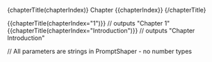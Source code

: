 {chapterTitle(chapterIndex)}
Chapter {{chapterIndex}}
{/chapterTitle}

{{chapterTitle(chapterIndex="1")}} // outputs "Chapter 1"
{{chapterTitle(chapterIndex="Introduction")}} // outputs "Chapter Introduction"

// All parameters are strings in PromptShaper - no number types